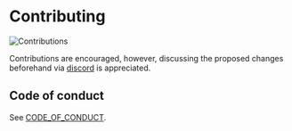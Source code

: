 # Contributing

![Contributions](https://img.shields.io/badge/contributions-open-green)

Contributions are encouraged, however, discussing the proposed changes beforehand via [discord](https://github.com/VertexEngine/VertexEngine#support) is appreciated.

## Code of conduct
See [CODE_OF_CONDUCT](CODE_OF_CONDUCT.md).
